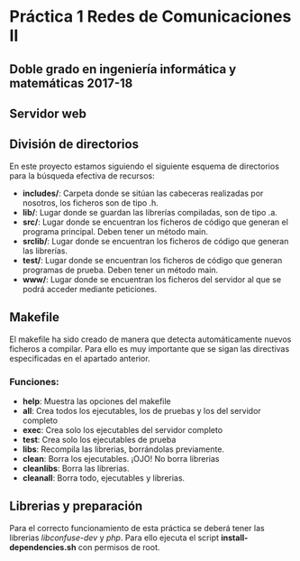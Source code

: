# Práctica 1 Redes de Comunicaciones II
## Doble grado en ingeniería informática y matemáticas 2017-18

## Servidor web

## División de directorios
En este proyecto estamos siguiendo el siguiente esquema de directorios para la búsqueda efectiva de recursos:

* __includes/__: Carpeta donde se sitúan las cabeceras realizadas por nosotros, los ficheros son de tipo .h.
* __lib/__: Lugar donde se guardan las librerías compiladas, son de tipo .a.
* __src/__: Lugar donde se encuentran los ficheros de código que generan el programa principal. Deben tener un método main.
* __srclib/__: Lugar donde se encuentran los ficheros de código que generan las librerías.
* __test/__: Lugar donde se encuentran los ficheros de código que generan programas de prueba. Deben tener un método main.
* __www/__: Lugar donde se encuentran los ficheros del servidor al que se podrá acceder mediante peticiones.

## Makefile
El makefile ha sido creado de manera que detecta automáticamente nuevos ficheros a compilar. Para ello es muy importante que se sigan las directivas especificadas en el apartado anterior.

### Funciones:

* __help__: Muestra las opciones del makefile
* __all__: Crea todos los ejecutables, los de pruebas y los del servidor completo
* __exec__: Crea solo los ejecutables del servidor completo
* __test__: Crea solo los ejecutables de prueba
* __libs__: Recompila las librerias, borrándolas previamente.
* __clean__: Borra los ejecutables. ¡OJO! No borra librerias
* __cleanlibs__: Borra las librerias.
* __cleanall__: Borra todo, ejecutables y librerias.


## Librerias y preparación
Para el correcto funcionamiento de esta práctica se deberá tener las librerias _libconfuse-dev_ y _php_. Para ello ejecuta el script __install-dependencies.sh__ con permisos de root.
